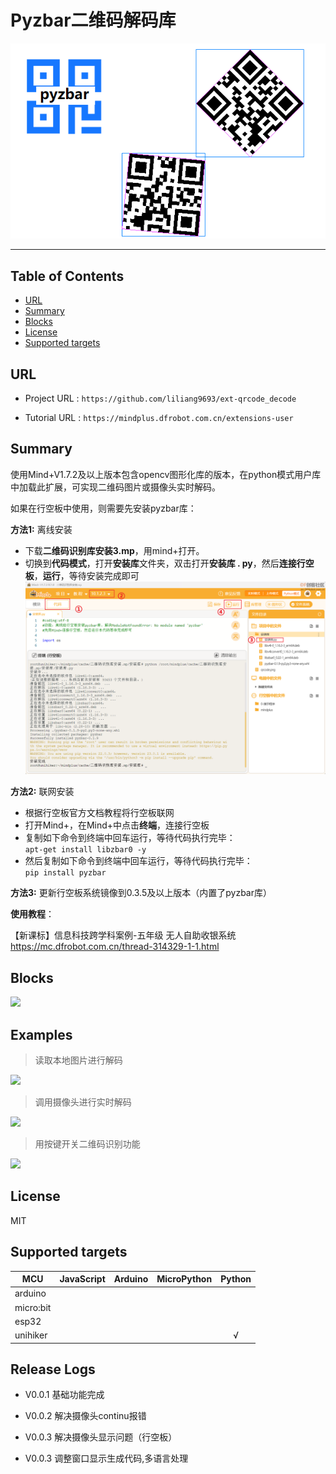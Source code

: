 # Pyzbar二维码解码库


![](./python/_images/featured.png)

---------------------------------------------------------

## Table of Contents

* [URL](#url)
* [Summary](#summary)
* [Blocks](#blocks)
* [License](#license)
* [Supported targets](#Supportedtargets)

## URL
* Project URL : ```https://github.com/liliang9693/ext-qrcode_decode```

* Tutorial URL : ```https://mindplus.dfrobot.com.cn/extensions-user```

    




## Summary
使用Mind+V1.7.2及以上版本包含opencv图形化库的版本，在python模式用户库中加载此扩展，可实现二维码图片或摄像头实时解码。   

如果在行空板中使用，则需要先安装pyzbar库：

**方法1:** 离线安装
- 下载**二维码识别库安装3.mp**，用mind+打开。
- 切换到**代码模式**，打开**安装库**文件夹，双击打开**安装库 . py**，然后**连接行空板**，**运行**，等待安装完成即可
![](./安装库.png)


**方法2:** 联网安装
- 根据行空板官方文档教程将行空板联网
- 打开Mind+，在Mind+中点击**终端**，连接行空板
- 复制如下命令到终端中回车运行，等待代码执行完毕：   
 ```apt-get install libzbar0 -y```
- 然后复制如下命令到终端中回车运行，等待代码执行完毕：   
 ```pip install pyzbar```

**方法3:** 更新行空板系统镜像到0.3.5及以上版本（内置了pyzbar库）


**使用教程**：

【新课标】信息科技跨学科案例-五年级 无人自助收银系统   https://mc.dfrobot.com.cn/thread-314329-1-1.html

## Blocks

![](./python/_images/blocks.png)



## Examples
> 读取本地图片进行解码

![](./python/_images/example1.png)

> 调用摄像头进行实时解码

![](./python/_images/example2.png)

> 用按键开关二维码识别功能

![](./python/_images/examples3.png)





## License

MIT

## Supported targets

|MCU                | JavaScript    | Arduino   | MicroPython    | Python |
|------------------ | :----------: | :----------: | :---------: | :-----:|
|arduino        |             |              |             |  |
|micro:bit        |             |              |             |  |
|esp32        |             |              |             |  |
|unihiker     |             |              |             | √ |

## Release Logs

* V0.0.1  基础功能完成

* V0.0.2  解决摄像头continu报错

* V0.0.3  解决摄像头显示问题（行空板）

* V0.0.3  调整窗口显示生成代码,多语言处理
